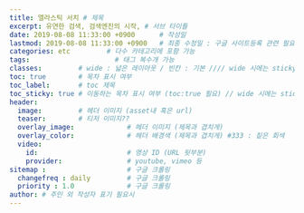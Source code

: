 ```yaml
---
title: 엘라스틱 서치 # 제목
excerpt: 유연한 검색, 검색엔진의 시작, # 서브 타이틀
date: 2019-08-08 11:33:00 +0900      # 작성일
lastmod: 2019-08-08 11:33:00 +0900   # 최종 수정일 : 구글 사이트등록 관련 필요
categories: etc         # 다수 카테고리에 포함 가능
tags:                     # 태그 복수개 가능
classes:         # wide : 넓은 레이아웃 / 빈칸 : 기본 //// wide 시에는 sticky toc 불가
toc: true        # 목차 표시 여부
toc_label:       # toc 제목
toc_sticky: true # 이동하는 목차 표시 여부 (toc:true 필요) // wide 시에는 sticky toc 불가
header: 
  image:         # 헤더 이미지 (asset내 혹은 url)
  teaser:        # 티저 이미지??
  overlay_image:             # 헤더 이미지 (제목과 겹치게)
  overlay_color:             # 헤더 배경색 (제목과 겹치게) #333 : 짙은 회색
  video:
    id:                      # 영상 ID (URL 뒷부분)
    provider:                # youtube, vimeo 등
sitemap :                    # 구글 크롤링
  changefreq : daily         # 구글 크롤링
  priority : 1.0             # 구글 크롤링
author: # 주인 외 작성자 표기 필요시
---
```

<!--postNo: 연월일_00n-->
